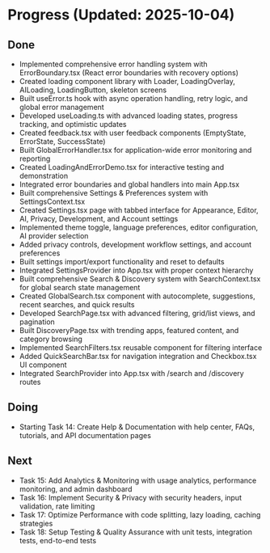 # Progress (Updated: 2025-10-04)

## Done

- Implemented comprehensive error handling system with ErrorBoundary.tsx (React error boundaries with recovery options)
- Created loading component library with Loader, LoadingOverlay, AILoading, LoadingButton, skeleton screens
- Built useError.ts hook with async operation handling, retry logic, and global error management
- Developed useLoading.ts with advanced loading states, progress tracking, and optimistic updates
- Created feedback.tsx with user feedback components (EmptyState, ErrorState, SuccessState)
- Built GlobalErrorHandler.tsx for application-wide error monitoring and reporting
- Created LoadingAndErrorDemo.tsx for interactive testing and demonstration
- Integrated error boundaries and global handlers into main App.tsx
- Built comprehensive Settings & Preferences system with SettingsContext.tsx
- Created Settings.tsx page with tabbed interface for Appearance, Editor, AI, Privacy, Development, and Account settings
- Implemented theme toggle, language preferences, editor configuration, AI provider selection
- Added privacy controls, development workflow settings, and account preferences
- Built settings import/export functionality and reset to defaults
- Integrated SettingsProvider into App.tsx with proper context hierarchy
- Built comprehensive Search & Discovery system with SearchContext.tsx for global search state management
- Created GlobalSearch.tsx component with autocomplete, suggestions, recent searches, and quick results
- Developed SearchPage.tsx with advanced filtering, grid/list views, and pagination
- Built DiscoveryPage.tsx with trending apps, featured content, and category browsing
- Implemented SearchFilters.tsx reusable component for filtering interface
- Added QuickSearchBar.tsx for navigation integration and Checkbox.tsx UI component
- Integrated SearchProvider into App.tsx with /search and /discovery routes

## Doing

- Starting Task 14: Create Help & Documentation with help center, FAQs, tutorials, and API documentation pages

## Next

- Task 15: Add Analytics & Monitoring with usage analytics, performance monitoring, and admin dashboard
- Task 16: Implement Security & Privacy with security headers, input validation, rate limiting
- Task 17: Optimize Performance with code splitting, lazy loading, caching strategies
- Task 18: Setup Testing & Quality Assurance with unit tests, integration tests, end-to-end tests
